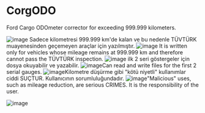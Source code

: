 # CorgODO
Ford Cargo ODOmeter corrector for exceeding 999.999 kilometers.

![image](https://user-images.githubusercontent.com/16793603/210943996-309a1097-adff-4986-9453-6954722c8017.png)
Sadece kilometresi 999.999 km'de kalan ve bu nedenle TÜVTÜRK muayenesinden geçemeyen araçlar için yazılmıştır. 
![image](https://user-images.githubusercontent.com/16793603/210944150-00f01a6e-9319-461c-823f-bb893f2afd5a.png)
It is written only for vehicles whose mileage remains at 999.999 km and therefore cannot pass the TÜVTÜRK inspection.
![image](https://user-images.githubusercontent.com/16793603/210943996-309a1097-adff-4986-9453-6954722c8017.png)
ilk 2 seri göstergeler için dosya okuyabilir ve yazabilir.
![image](https://user-images.githubusercontent.com/16793603/210944150-00f01a6e-9319-461c-823f-bb893f2afd5a.png)Can read and write files for the first 2 serial gauges.
![image](https://user-images.githubusercontent.com/16793603/210943996-309a1097-adff-4986-9453-6954722c8017.png)Kilometre düşürme gibi "kötü niyetli" kullanımlar ciddi SUÇTUR. Kullanıcının sorumluluğundadır.
![image](https://user-images.githubusercontent.com/16793603/210944150-00f01a6e-9319-461c-823f-bb893f2afd5a.png)"Malicious" uses, such as mileage reduction, are serious CRIMES. It is the responsibility of the user.

![image](https://user-images.githubusercontent.com/16793603/210154136-d125909d-5ebb-4568-ad36-165b8f7ed68b.png)
